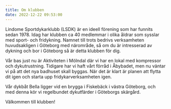 ```yaml
---
title: Om klubben
date: 2022-12-22 09:53:00
---
```


Lindome Sportdykarklubb (LSDK) är en ideell förening som har funnits sedan 1978. Idag har klubben ca 40 medlemmar i olika åldrar som sysslar med sport- och fridykning. Namnet till trots bedrivs verksamheten huvudsakligen i Göteborg med närområde, så om du är intresserad av dykning och bor i Göteborg så är detta klubben för dig.

Vår bas just nu är Aktiviteten i Mölndal där vi har en lokal med kompressor och dykutrustning. Tidigare har vi haft vårt förråd i Åbybadet, men nu väntar vi på att det nya badhuset skall byggas. När det är klart är planen att flytta dit igen och starta upp fridykarverksamheten igen.

Vår dykbåt Bella ligger vid en brygga i Fiskebäck i västra Göteborg, och med denna kör vi regelbundet dykutfärder i Göteborgs skärgård.

Välkommen till klubben!